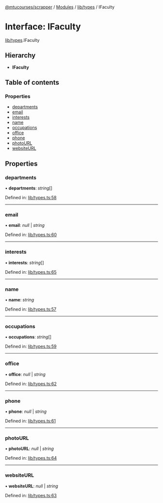 [@mtucourses/scrapper](../../README.md) / [Modules](../../modules.md) / [lib/types](../../modules/lib_types.md) / IFaculty

# Interface: IFaculty

[lib/types](../../modules/lib_types.md).IFaculty

## Hierarchy

* **IFaculty**

## Table of contents

### Properties

- [departments](types.ifaculty.md#departments)
- [email](types.ifaculty.md#email)
- [interests](types.ifaculty.md#interests)
- [name](types.ifaculty.md#name)
- [occupations](types.ifaculty.md#occupations)
- [office](types.ifaculty.md#office)
- [phone](types.ifaculty.md#phone)
- [photoURL](types.ifaculty.md#photourl)
- [websiteURL](types.ifaculty.md#websiteurl)

## Properties

### departments

• **departments**: *string*[]

Defined in: [lib/types.ts:58](https://github.com/Michigan-Tech-Courses/scrapper/blob/696a7e9/src/lib/types.ts#L58)

___

### email

• **email**: *null* \| *string*

Defined in: [lib/types.ts:60](https://github.com/Michigan-Tech-Courses/scrapper/blob/696a7e9/src/lib/types.ts#L60)

___

### interests

• **interests**: *string*[]

Defined in: [lib/types.ts:65](https://github.com/Michigan-Tech-Courses/scrapper/blob/696a7e9/src/lib/types.ts#L65)

___

### name

• **name**: *string*

Defined in: [lib/types.ts:57](https://github.com/Michigan-Tech-Courses/scrapper/blob/696a7e9/src/lib/types.ts#L57)

___

### occupations

• **occupations**: *string*[]

Defined in: [lib/types.ts:59](https://github.com/Michigan-Tech-Courses/scrapper/blob/696a7e9/src/lib/types.ts#L59)

___

### office

• **office**: *null* \| *string*

Defined in: [lib/types.ts:62](https://github.com/Michigan-Tech-Courses/scrapper/blob/696a7e9/src/lib/types.ts#L62)

___

### phone

• **phone**: *null* \| *string*

Defined in: [lib/types.ts:61](https://github.com/Michigan-Tech-Courses/scrapper/blob/696a7e9/src/lib/types.ts#L61)

___

### photoURL

• **photoURL**: *null* \| *string*

Defined in: [lib/types.ts:64](https://github.com/Michigan-Tech-Courses/scrapper/blob/696a7e9/src/lib/types.ts#L64)

___

### websiteURL

• **websiteURL**: *null* \| *string*

Defined in: [lib/types.ts:63](https://github.com/Michigan-Tech-Courses/scrapper/blob/696a7e9/src/lib/types.ts#L63)
